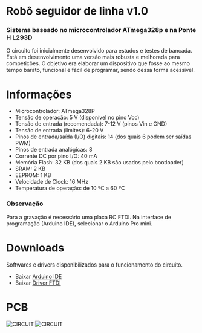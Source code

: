 # **Robô seguidor de linha v1.0** #


### Sistema baseado no microcontrolador ATmega328p e na Ponte H L293D

O circuito foi inicialmente desenvolvido para estudos e testes de bancada. Está em desenvolvimento uma versão mais robusta e melhorada para competições. O objetivo era elaborar um dispositivo que fosse ao mesmo tempo barato, funcional e fácil de programar, sendo dessa forma acessível.


# Informações

- Microcontrolador:	ATmega328P
- Tensão de operação:	5 V (disponível no pino Vcc)
- Tensão de entrada (recomendada):	7-12 V (pinos Vin e GND)
- Tensão de entrada (limites):	6-20 V
- Pinos de entrada/saída (I/O) digitais:	14 (dos quais 6 podem ser saídas PWM)
- Pinos de entrada analógicas:	8
- Corrente DC por pino I/O:	40 mA
- Memória Flash:	32 KB (dos quais 2 KB são usados pelo bootloader)
- SRAM:	2 KB
- EEPROM:	1 KB
- Velocidade de Clock:	16 MHz
- Temperatura de operação:	de 10 ºC a 60 ºC

### Observação

Para a gravação é necessário uma placa RC FTDI. Na interface de programação (Arduino IDE), selecionar o Arduino Pro mini.

# Downloads

Softwares e drivers disponibilizados para o funcionamento do circuito.

- Baixar [Arduino IDE](https://www.arduino.cc/en/main/software)
- Baixar [Driver FTDI](https://www.ftdichip.com/Drivers/VCP.htm)

# PCB

![CIRCUIT](https://raw.githubusercontent.com/sdefx/roboseguidordelinha/master/Rob%C3%B4%20seguidor%20de%20linha/PCB%20Frente.PNG)
![CIRCUIT](https://raw.githubusercontent.com/sdefx/roboseguidordelinha/master/Rob%C3%B4%20seguidor%20de%20linha/PCB%20Verso.PNG)